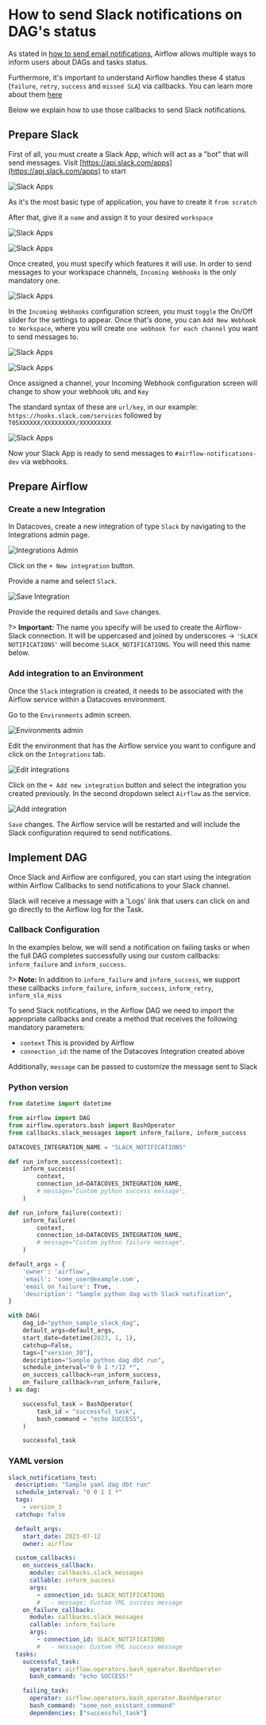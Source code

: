 # How to send Slack notifications on DAG's status

As stated in [how to send email notifications](/how-tos/airflow/send-emails.md), Airflow allows multiple ways to inform users about DAGs and tasks status.

Furthermore, it's important to understand Airflow handles these 4 status (`failure`, `retry`, `success` and `missed SLA`) via callbacks. You can learn more about them [here](https://airflow.apache.org/docs/apache-airflow/2.2.1/logging-monitoring/callbacks.html)

Below we explain how to use those callbacks to send Slack notifications.

## Prepare Slack

First of all, you must create a Slack App, which will act as a "bot" that will send messages. Visit [https://api.slack.com/apps](https://api.slack.com/apps) to start

![Slack Apps](./assets/slack_apps.png)

As it's the most basic type of application, you have to create it `from scratch`

After that, give it a `name` and assign it to your desired `workspace`

![Slack Apps](./assets/slack_from_scratch.png)

![Slack Apps](./assets/slack_name_workspace.png)

Once created, you must specify which features it will use. In order to send messages to your workspace channels, `Incoming Webhooks` is the only mandatory one.

![Slack Apps](./assets/slack_features_incoming_webhook.png)

In the `Incoming Webhooks` configuration screen, you must `toggle` the On/Off slider for the settings to appear. Once that's done, you can `Add New Webhook to Workspace`, where you will create `one webhook for each channel` you want to send messages to.

![Slack Apps](./assets/slack_incoming_webhook_setup.png)

![Slack Apps](./assets/slack_webhook_channel.png)

Once assigned a channel, your Incoming Webhook configuration screen will change to show your webhook `URL` and `Key`

The standard syntax of these are `url/key`, in our example: `https://hooks.slack.com/services` followed by `T05XXXXXX/XXXXXXXXX/XXXXXXXXX`

![Slack Apps](./assets/slack_webhook_url_token.png)

Now your Slack App is ready to send messages to `#airflow-notifications-dev` via webhooks.

## Prepare Airflow

### Create a new Integration

In Datacoves, create a new integration of type `Slack` by navigating to the Integrations admin page.

![Integrations Admin](./assets/admin_integrations.png)

Click on the `+ New integration` button.

Provide a name and select `Slack`.

![Save Integration](./assets/slack_save_integration.png)

Provide the required details and `Save` changes.

?> **Important:** The name you specify will be used to create the Airflow-Slack connection. It will be uppercased and joined by underscores -> `'SLACK NOTIFICATIONS'` will become `SLACK_NOTIFICATIONS`. You will need this name below.

### Add integration to an Environment

Once the `Slack` integration is created, it needs to be associated with the Airflow service within a Datacoves environment.

Go to the `Environments` admin screen.

![Environments admin](./assets/environments_admin.png)

Edit the environment that has the Airflow service you want to configure and click on the `Integrations` tab.

![Edit integrations](./assets/edit_integrations.png)

Click on the `+ Add new integration` button and select the integration you created previously. In the second dropdown select `Airflow` as the service.

![Add integration](./assets/slack_add_integration.png)

`Save` changes. The Airflow service will be restarted and will include the Slack configuration required to send notifications.

## Implement DAG

Once Slack and Airflow are configured, you can start using the integration within Airflow Callbacks to send notifications to your Slack channel.

Slack will receive a message with a 'Logs' link that users can click on and go directly to the Airflow log for the Task.

### Callback Configuration

In the examples below, we will send a notification on failing tasks or when the full DAG completes successfully using our custom callbacks: `inform_failure` and `inform_success`.

?> **Note:** In addition to `inform_failure` and `inform_success`, we support these callbacks `inform_failure`, `inform_success`, `inform_retry`, `inform_sla_miss`

To send Slack notifications, in the Airflow DAG we need to import the appropriate callbacks and create a method that receives the following mandatory parameters:

- `context` This is provided by Airflow
- `connection_id`: the name of the Datacoves Integration created above

Additionally, `message` can be passed to customize the message sent to Slack

### Python version

```python
from datetime import datetime

from airflow import DAG
from airflow.operators.bash import BashOperator
from callbacks.slack_messages import inform_failure, inform_success

DATACOVES_INTEGRATION_NAME = "SLACK_NOTIFICATIONS"

def run_inform_success(context):
    inform_success(
        context,
        connection_id=DATACOVES_INTEGRATION_NAME,
        # message="Custom python success message",
    )

def run_inform_failure(context):
    inform_failure(
        context,
        connection_id=DATACOVES_INTEGRATION_NAME,
        # message="Custom python failure message",
    )

default_args = {
    'owner': 'airflow',
    'email': 'some_user@example.com',
    'email_on_failure': True,
    'description': "Sample python dag with Slack notification",
}

with DAG(
    dag_id="python_sample_slack_dag",
    default_args=default_args,
    start_date=datetime(2023, 1, 1),
    catchup=False,
    tags=["version_30"],
    description="Sample python dag dbt run",
    schedule_interval="0 0 1 */12 *",
    on_success_callback=run_inform_success,
    on_failure_callback=run_inform_failure,
) as dag:

    successful_task = BashOperator(
        task_id = "successful_task",
        bash_command = "echo SUCCESS",
    )

    successful_task
```

### YAML version

```yaml
slack_notifications_test:
  description: "Sample yaml dag dbt run"
  schedule_interval: "0 0 1 1 *"
  tags:
    - version_3
  catchup: false

  default_args:
    start_date: 2023-07-12
    owner: airflow

  custom_callbacks:
    on_success_callback:
      module: callbacks.slack_messages
      callable: inform_success
      args:
        - connection_id: SLACK_NOTIFICATIONS
        #   - message: Custom YML success message
    on_failure_callback:
      module: callbacks.slack_messages
      callable: inform_failure
      args:
        - connection_id: SLACK_NOTIFICATIONS
        #   - message: Custom YML success message
  tasks:
    successful_task:
      operator: airflow.operators.bash_operator.BashOperator
      bash_command: "echo SUCCESS!"

    failing_task:
      operator: airflow.operators.bash_operator.BashOperator
      bash_command: "some_non_existant_command"
      dependencies: ["successful_task"]
```
